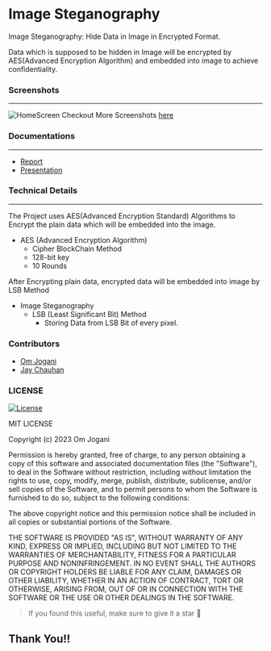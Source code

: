 # Image Steganography
Image Steganography: Hide Data in Image in Encrypted Format.

Data which is supposed to be hidden in Image will be encrypted by AES(Advanced Encryption Algorithm) and embedded into image to achieve confidentiality.


### Screenshots

---
![HomeScreen](https://github.com/omjogani/Image-steganography/blob/master/Screenshots/home_screen.JPG?raw=true "Home Screen")
Checkout More Screenshots [here](https://github.com/omjogani/Image-steganography/tree/master/Screenshots)

### Documentations

---
- [Report](https://github.com/omjogani/Image-steganography/blob/master/Docs/Report.Image-Steganography.pdf)
- [Presentation](https://github.com/omjogani/Image-steganography/blob/master/Docs/Presentation.Image-Steganography.pdf)


### Technical Details

---
The Project uses AES(Advanced Encryption Standard) Algorithms to Encrypt the plain data which will be embedded into the image.
- AES (Advanced Encryption Algorithm)
  - Cipher BlockChain Method
  - 128-bit key
  - 10 Rounds

After Encrypting plain data, encrypted data will be embedded into image by LSB Method
- Image Steganography
  - LSB (Least Significant Bit) Method
    - Storing Data from LSB Bit of every pixel.

### Contributors

- [Om Jogani](https://github.com/omjogani)
- [Jay Chauhan](https://github.com/jaychauhan-22)

### LICENSE
[![License](https://img.shields.io/github/license/omjogani/Image-steganography?color=565BDD&style=for-the-badge)](./LICENSE)

MIT LICENSE

Copyright (c) 2023 Om Jogani

Permission is hereby granted, free of charge, to any person obtaining a copy
of this software and associated documentation files (the "Software"), to deal
in the Software without restriction, including without limitation the rights
to use, copy, modify, merge, publish, distribute, sublicense, and/or sell
copies of the Software, and to permit persons to whom the Software is
furnished to do so, subject to the following conditions:

The above copyright notice and this permission notice shall be included in all
copies or substantial portions of the Software.

THE SOFTWARE IS PROVIDED "AS IS", WITHOUT WARRANTY OF ANY KIND, EXPRESS OR
IMPLIED, INCLUDING BUT NOT LIMITED TO THE WARRANTIES OF MERCHANTABILITY,
FITNESS FOR A PARTICULAR PURPOSE AND NONINFRINGEMENT. IN NO EVENT SHALL THE
AUTHORS OR COPYRIGHT HOLDERS BE LIABLE FOR ANY CLAIM, DAMAGES OR OTHER
LIABILITY, WHETHER IN AN ACTION OF CONTRACT, TORT OR OTHERWISE, ARISING FROM,
OUT OF OR IN CONNECTION WITH THE SOFTWARE OR THE USE OR OTHER DEALINGS IN THE
SOFTWARE.

>If you found this useful, make sure to give it a star 🌟
## Thank You!!
